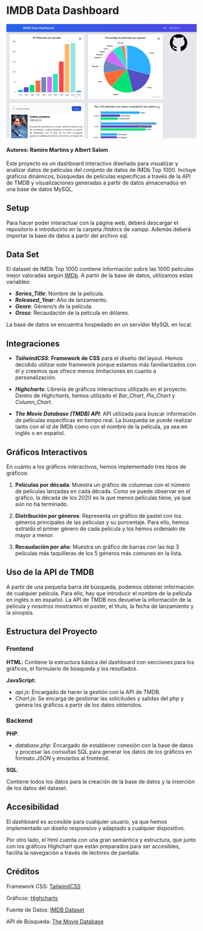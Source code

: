 # IMDB Data Dashboard

![Captura de pantalla de la página web](./img/screenshot.png)

#### Autores: Ramiro Martins y Albert Salom

Este proyecto es un dashboard interactivo diseñado para visualizar y analizar datos de películas del conjunto de datos de IMDb Top 1000. Incluye gráficos dinámicos, búsquedas de películas específicas a través de la API de TMDB y visualizaciones generadas a partir de datos almacenados en una base de datos MySQL.

## Setup

Para hacer poder interactuar con la página web, deberá descargar el repositorio e introducirlo en la carpeta */htdocs* de xampp. Además deberá importar la base de datos a partir del archivo sql.

## Data Set

El dataset de IMDb Top 1000 contiene información sobre las 1000 películas mejor valoradas según [IMDb](https://www.imdb.com/). A partir de la base de datos, utilizamos estas variables:

- **_Series_Title_**: Nombre de la película.
- **_Released_Year_**: Año de lanzamiento.
- **_Genre_**: Género/s de la película.
- **_Gross_**: Recaudación de la película en dólares.

La base de datos se encuentra hospedado en un servidor MySQL en local.

## Integraciones

- **_TailwindCSS_**: **Framework de CSS** para el diseño del layout. Hemos decidido utilizar este framework porque estamos más familiarizados con él y creemos que ofrece menos limitaciones en cuanto a personalización.

- **_Highcharts_**: Librería de gráficos interactivos utilizado en el proyecto. Dentro de _Highcharts_, hemos utilizado el _Bar_Chart_, _Pie_Chart_ y _Column_Chart_.

- **_The Movie Database (TMDB) API_**: API utilizada para buscar información de películas específicas en tiempo real. La búsqueda se puede realizar tanto con el id de IMDb como con el nombre de la película, ya sea en inglés o en español.

## Gráficos Interactivos

En cuánto a los gráficos interactivos, hemos implementado tres tipos de gráficos:

1. **Películas por década**: Muestra un gráfico de columnas con el número de películas lanzadas en cada década. Como se puede observar en el gráfico, la década de los 2020 es la que menos películas tiene, ya que aún no ha terminado.

2. **Distribución por géneros**: Representa un gráfico de pastel con los géneros principales de las películas y su porcentaje. Para ello, hemos extraído el primer género de cada película y los hemos ordenado de mayor a menor.

3. **Recaudación por año**: Muestra un gráfico de barras con las top 3 películas más taquilleras de los 5 géneros más comunes en la lista.

## Uso de la API de TMDB

A partir de una pequeña barra de búsqueda, podemos obtener información de cualquier película. Para ello, hay que introducir el nombre de la película en inglés o en español. La API de TMDB nos devuelve la información de la película y nosotros mostramos el poster, el título, la fecha de lanzamiento y la sinopsis.

## Estructura del Proyecto

### Frontend

**HTML**: Contiene la estructura básica del dashboard con secciones para los gráficos, el formulario de búsqueda y los resultados.

**JavaScript:**

- _api.js_: Encargado de hacer la gestión con la API de TMDB.
- _Chart.js_: Se encarga de gestionar las solicitudes y salidas del php y genera los gráficos a partir de los datos obtenidos.

### Backend

**PHP**:

- _database.php_: Encargado de establecer conexión con la base de datos y procesar las consultas SQL para generar los datos de los gráficos en formato _JSON_ y enviarlos al frontend.

**SQL**:

Contiene todos los datos para la creación de la base de datos y la inserción de los datos del dataset.

## Accesibilidad

El dashboard es accesible para cualquier usuario, ya que hemos implementado un diseño responsivo y adaptado a cualquier dispositivo.

Por otro lado, el html cuenta con una gran semántica y estructura, que junto con los gráficos Highchart que están preparados para ser accesibles, facilita la navegación a través de lectores de pantalla.

## Créditos

Framework CSS: [TailwindCSS](https://tailwindcss.com/)

Gráficos: [Highcharts](https://www.highcharts.com/)

Fuente de Datos: [IMDB Dataset](https://www.kaggle.com/datasets/harshitshankhdhar/imdb-dataset-of-top-1000-movies-and-tv-shows)

API de Búsqueda: [The Movie Database](https://www.themoviedb.org/)

